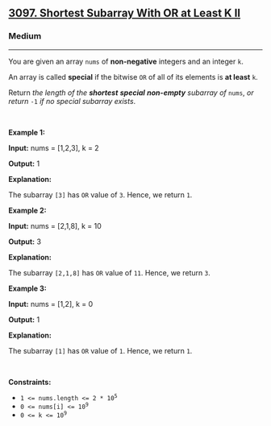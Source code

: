 <h2><a href="https://leetcode.com/problems/shortest-subarray-with-or-at-least-k-ii/">3097. Shortest Subarray With OR at Least K II</a></h2><h3>Medium</h3><hr><div style="user-select: auto;"><p style="user-select: auto;">You are given an array <code style="user-select: auto;">nums</code> of <strong style="user-select: auto;">non-negative</strong> integers and an integer <code style="user-select: auto;">k</code>.</p>

<p style="user-select: auto;">An array is called <strong style="user-select: auto;">special</strong> if the bitwise <code style="user-select: auto;">OR</code> of all of its elements is <strong style="user-select: auto;">at least</strong> <code style="user-select: auto;">k</code>.</p>

<p style="user-select: auto;">Return <em style="user-select: auto;">the length of the <strong style="user-select: auto;">shortest</strong> <strong style="user-select: auto;">special</strong> <strong style="user-select: auto;">non-empty</strong> <span data-keyword="subarray-nonempty" style="user-select: auto;">subarray</span> of</em> <code style="user-select: auto;">nums</code>, <em style="user-select: auto;">or return</em> <code style="user-select: auto;">-1</code> <em style="user-select: auto;">if no special subarray exists</em>.</p>

<p style="user-select: auto;">&nbsp;</p>
<p style="user-select: auto;"><strong class="example" style="user-select: auto;">Example 1:</strong></p>

<div class="example-block" style="user-select: auto;">
<p style="user-select: auto;"><strong style="user-select: auto;">Input:</strong> <span class="example-io" style="user-select: auto;">nums = [1,2,3], k = 2</span></p>

<p style="user-select: auto;"><strong style="user-select: auto;">Output:</strong> <span class="example-io" style="user-select: auto;">1</span></p>

<p style="user-select: auto;"><strong style="user-select: auto;">Explanation:</strong></p>

<p style="user-select: auto;">The subarray <code style="user-select: auto;">[3]</code> has <code style="user-select: auto;">OR</code> value of <code style="user-select: auto;">3</code>. Hence, we return <code style="user-select: auto;">1</code>.</p>
</div>

<p style="user-select: auto;"><strong class="example" style="user-select: auto;">Example 2:</strong></p>

<div class="example-block" style="user-select: auto;">
<p style="user-select: auto;"><strong style="user-select: auto;">Input:</strong> <span class="example-io" style="user-select: auto;">nums = [2,1,8], k = 10</span></p>

<p style="user-select: auto;"><strong style="user-select: auto;">Output:</strong> <span class="example-io" style="user-select: auto;">3</span></p>

<p style="user-select: auto;"><strong style="user-select: auto;">Explanation:</strong></p>

<p style="user-select: auto;">The subarray <code style="user-select: auto;">[2,1,8]</code> has <code style="user-select: auto;">OR</code> value of <code style="user-select: auto;">11</code>. Hence, we return <code style="user-select: auto;">3</code>.</p>
</div>

<p style="user-select: auto;"><strong class="example" style="user-select: auto;">Example 3:</strong></p>

<div class="example-block" style="user-select: auto;">
<p style="user-select: auto;"><strong style="user-select: auto;">Input:</strong> <span class="example-io" style="user-select: auto;">nums = [1,2], k = 0</span></p>

<p style="user-select: auto;"><strong style="user-select: auto;">Output:</strong> <span class="example-io" style="user-select: auto;">1</span></p>

<p style="user-select: auto;"><strong style="user-select: auto;">Explanation:</strong></p>

<p style="user-select: auto;">The subarray <code style="user-select: auto;">[1]</code> has <code style="user-select: auto;">OR</code> value of <code style="user-select: auto;">1</code>. Hence, we return <code style="user-select: auto;">1</code>.</p>
</div>

<p style="user-select: auto;">&nbsp;</p>
<p style="user-select: auto;"><strong style="user-select: auto;">Constraints:</strong></p>

<ul style="user-select: auto;">
	<li style="user-select: auto;"><code style="user-select: auto;">1 &lt;= nums.length &lt;= 2 * 10<sup style="user-select: auto;">5</sup></code></li>
	<li style="user-select: auto;"><code style="user-select: auto;">0 &lt;= nums[i] &lt;= 10<sup style="user-select: auto;">9</sup></code></li>
	<li style="user-select: auto;"><code style="user-select: auto;">0 &lt;= k &lt;= 10<sup style="user-select: auto;">9</sup></code></li>
</ul>
</div>